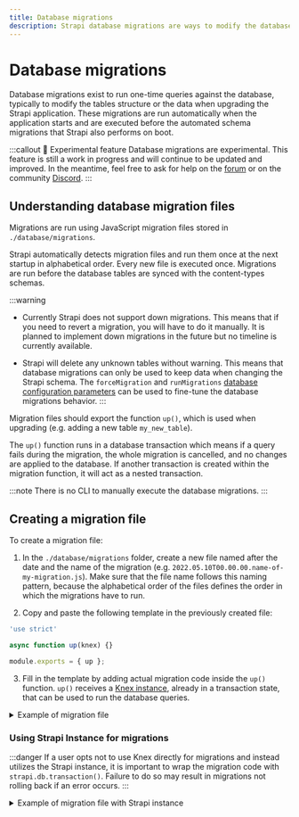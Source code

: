 ```yaml
---
title: Database migrations
description: Strapi database migrations are ways to modify the database
---
```


# Database migrations

Database migrations exist to run one-time queries against the database, typically to modify the tables structure or the data when upgrading the Strapi application. These migrations are run automatically when the application starts and are executed before the automated schema migrations that Strapi also performs on boot.

:::callout 🚧  Experimental feature
Database migrations are experimental. This feature is still a work in progress and will continue to be updated and improved. In the meantime, feel free to ask for help on the [forum](https://forum.strapi.io/) or on the community [Discord](https://discord.strapi.io).
:::

## Understanding database migration files

Migrations are run using JavaScript migration files stored in `./database/migrations`.

Strapi automatically detects migration files and run them once at the next startup in alphabetical order. Every new file is executed once. Migrations are run before the database tables are synced with the content-types schemas.

:::warning
* Currently Strapi does not support down migrations. This means that if you need to revert a migration, you will have to do it manually. It is planned to implement down migrations in the future but no timeline is currently available.

* Strapi will delete any unknown tables without warning. This means that database migrations can only be used to keep data when changing the Strapi schema. The `forceMigration` and `runMigrations` [database configuration parameters](/dev-docs/configurations/database#settings-configuration-object) can be used to fine-tune the database migrations behavior.
:::

Migration files should export the function `up()`, which is used when upgrading (e.g. adding a new table `my_new_table`).

The `up()` function runs in a database transaction which means if a query fails during the migration, the whole migration is cancelled, and no changes are applied to the database. If another transaction is created within the migration function, it will act as a nested transaction.

:::note
There is no CLI to manually execute the database migrations.
:::

## Creating a migration file

To create a migration file:

1. In the `./database/migrations` folder, create a new file named after the date and the name of the migration (e.g. `2022.05.10T00.00.00.name-of-my-migration.js`). Make sure that the file name follows this naming pattern, because the alphabetical order of the files defines the order in which the migrations have to run.

2. Copy and paste the following template in the previously created file:

```jsx
'use strict'

async function up(knex) {}

module.exports = { up };
```

3. Fill in the template by adding actual migration code inside the `up()` function.
`up()` receives a [Knex instance](https://knexjs.org/), already in a transaction state, that can be used to run the database queries.

<details>
<summary>Example of migration file</summary>

```jsx title="./database/migrations/2022.05.10T00.00.00.name-of-my-migration.js"

module.exports = {
  async up(knex) {
    // You have full access to the Knex.js API with an already initialized connection to the database

    // Example: renaming a table
    await knex.schema.renameTable('oldName', 'newName');

    // Example: renaming a column
    await knex.schema.table('someTable', table => {
      table.renameColumn('oldName', 'newName');
    });

    // Example: updating data
    await knex.from('someTable').update({ columnName: 'newValue' }).where({ columnName: 'oldValue' });
  },
};
```

</details>

### Using Strapi Instance for migrations

:::danger
If a user opts not to use Knex directly for migrations and instead utilizes the Strapi instance, it is important to wrap the migration code with `strapi.db.transaction()`. Failure to do so may result in migrations not rolling back if an error occurs.
:::

<details>
<summary>Example of migration file with Strapi instance</summary>

```jsx title="./database/migrations/2022.05.10T00.00.00.name-of-my-migration.js"
module.exports = {
  async up() {
    await strapi.db.transaction(async () => {
      // Your migration code here

      // Example: creating new entries
      await strapi.entityService.create('api::article.article', {
        data: {
          title: 'My Article',
        },
      });

      // Example: custom service method
      await strapi.service('api::article.article').updateRelatedArticles();
    });
  },
};
```

</details>

